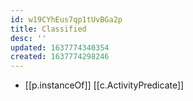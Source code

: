 ```yaml
---
id: w19CYhEus7qp1tUvBGa2p
title: Classified
desc: ''
updated: 1637774340354
created: 1637774298246
---
```


- [[p.instanceOf]] [[c.ActivityPredicate]]
